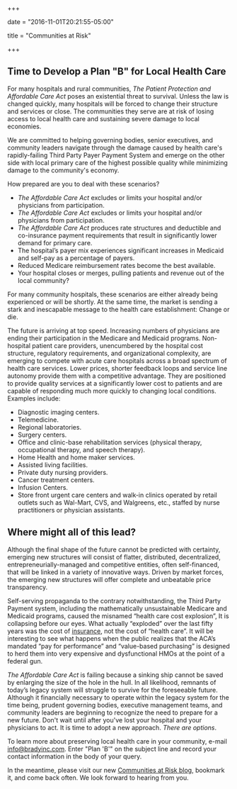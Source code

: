 +++

date = "2016-11-01T20:21:55-05:00"

title = "Communities at Risk"

+++

## Time to Develop a Plan "B" for Local Health Care

For many hospitals and rural communities, _The Patient Protection and Affordable Care Act_ poses an existential threat to survival. Unless the law is changed quickly, many hospitals will be forced to change their structure and services or close. The communities they serve are at risk of losing access to local health care and sustaining severe damage to local economies.

We are committed to helping governing bodies, senior executives, and community leaders navigate through the damage caused by health care's rapidly-failing Third Party Payer Payment System and emerge on the other side with local primary care of the highest possible quality while minimizing damage to the community's economy.

How prepared are you to deal with these scenarios?

* _The Affordable Care Act_ excludes or limits your hospital and/or physicians from participation.
* _The Affordable Care Act_ excludes or limits your hospital and/or physicians from participation.
* _The Affordable Care Act_ produces rate structures and deductible and co-insurance payment requirements that result in significantly lower demand for primary care.
* The hospital’s payer mix experiences significant increases in Medicaid and self-pay as a percentage of payers.
* Reduced Medicare reimbursement rates become the best available.
* Your hospital closes or merges, pulling patients and revenue out of the local community?

For many community hospitals, these scenarios are either already being experienced or will be shortly. At the same time, the market is sending a stark and inescapable message to the health care establishment: Change or die.

The future is arriving at top speed. Increasing numbers of physicians are ending their participation in the Medicare and Medicaid programs. Non-hospital patient care providers, unencumbered by the hospital cost structure, regulatory requirements, and organizational complexity, are emerging to compete with acute care hospitals across a broad spectrum of health care services. Lower prices, shorter feedback loops and service line autonomy provide them with a competitive advantage. They are positioned to provide quality services at a significantly lower cost to patients and are capable of responding much more quickly to changing local conditions. Examples include:

* Diagnostic imaging centers.
* Telemedicine.
* Regional laboratories.
* Surgery centers.
* Office and clinic-base rehabilitation services (physical therapy, occupational therapy, and speech therapy).
* Home Health and home maker services.
* Assisted living facilities.
* Private duty nursing providers.
* Cancer treatment centers.
* Infusion Centers.
* Store front urgent care centers and walk-in clinics operated by retail outlets such as Wal-Mart, CVS, and Walgreens, etc., staffed by nurse practitioners or physician assistants.

## Where might all of this lead?

Although the final shape of the future cannot be predicted with certainty, emerging new structures will consist of flatter, distributed, decentralized, entrepreneurially-managed and competitive entities, often self-financed, that will be linked in a variety of innovative ways. Driven by market forces, the emerging new structures will offer complete and unbeatable price transparency.

Self-serving propaganda to the contrary notwithstanding, the Third Party Payment system, including the mathematically unsustainable Medicare and Medicaid programs, caused the misnamed “health care cost explosion”, It is collapsing before our eyes. What actually “exploded” over the last fifty years was the cost of <u>insurance</u>, not the cost of “health care”. It will be interesting to see what happens when the public realizes that the ACA’s mandated “pay for performance” and “value-based purchasing” is designed to herd them into very expensive and dysfunctional HMOs at the point of a federal gun.

_The Affordable Care Act_ is failing because a sinking ship cannot be saved by enlarging the size of the hole in the hull. In all likelihood, remnants of today’s legacy system will struggle to survive for the foreseeable future. Although it financially necessary to operate within the legacy system for the time being, prudent governing bodies, executive management teams, and community leaders are beginning to recognize the need to prepare for a new future. Don't wait until after you've lost your hospital and your physicians to act. It is time to adopt a new approach. _There are options_.

To learn more about preserving local health care in your community, e-mail <a href="mailto:info@bradyinc.com?Subject=Plan 'B'">info@bradyinc.com</a>. Enter "Plan 'B'" on the subject line and record your contact information in the body of your query.

In the meantime, please visit our new <a href="http://communities-at-risk.blogspot.com/" target="_blank">Communities at Risk blog</a>, bookmark it, and come back often. We look forward to hearing from you.
